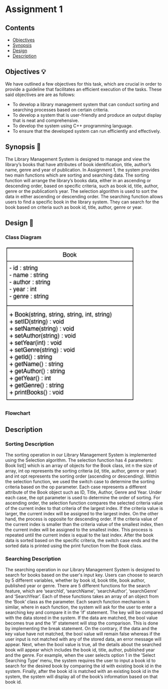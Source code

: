 # Assignment 1
## Contents
- [Objectives](#-objectives)
- [Synopsis](#-synopsis)
- [Design](#-design)
- [Description](#-description)

## Objectives :bulb:
We have outlined a few objectives for this task, which are crucial in order to provide a guideline that facilitates an efficient execution of the tasks. These said objectives are are as follows:
  - To develop a library management system that can conduct sorting and searching processes based on certain criteria.
  - To develop a system that is user-friendly and produce an output display that is neat and comprehensive.
  - To develop the system using C++ programming language.
  - To ensure that the developed system can run efficiently and effectively.

## Synopsis :page_facing_up:
The Library Management System is designed to manage and view the library’s books that have attributes of book identification, title, author’s name, genre and year of publication. In Assignment 1, the system provides two main functions which are sorting and searching data. The sorting function will arrange the library’s books data, either in an ascending or descending order, based on specific criteria, such as book id, title, author, genre or the publication’s year. The selection algorithm is used to sort the data in either ascending or descending order. The searching function allows users to find a specific book in the library system. They can search for the book based on criteria such as book id, title, author, genre or year.

## Design :art:
### Class Diagram
![image](https://github.com/jjn7702/SECJ2013-DSA/blob/main/Submission/sec04/PAS/Assignment1/Images/class_diagram.PNG)
### Flowchart

## Description

### Sorting Description
The sorting operation in our Library Management System is implemented using the Selection algorithm. The selection function has 4 parameters: Book list[] which is an array of objects for the Book class, int n the size of array, int op represents the sorting criteria (id, title, author, genre or year) and int opt represents the sorting order (ascending or descending). Within the selection function, we used the switch case to determine the sorting criteria based on the op parameter. Each case represents a different attribute of the Book object such as ID, Title, Author, Genre and Year. Under each case, the opt parameter is used to determine the order of sorting. For ascending order, the selection function compares the selected criteria value of the current index to that criteria of the largest index. If the criteria value is larger, the current index will be assigned to the largest index. On the other hand, the process is opposite for descending order. If the criteria value of the current index is smaller than the criteria value of the smallest index, then the current index will be assigned to the smallest index. This process is repeated until the current index is equal to the last index. After the book data is sorted based on the specific criteria, the switch case ends and the sorted data is printed using the print function from the Book class.

### Searching Description
The searching operation in our Library Management System is designed to search for books based on the user's input key. Users can choose to search by 5 different variables, whether by book id, book title, book author, published year or  genre. There are 5 different functions for the search feature, which are ‘searchId’, ‘searchName’,  ‘searchAuthor’, ‘searchGenre’ and ‘SearchYear’. Each of these functions takes an array of an object  from the ‘Book’ class as the parameter. Each search function mechanism is similar, where in each function, the system will ask for the user to enter a searching key and compare it in the ‘if’ statement. The key will be compared with the data stored in the system. If the data are matched, the bool value becomes true and the ‘if’ statement will stop the comparison. This is done by implementing the break statement. On the contrary, if the data and the key value have not matched, the bool value will remain false whereas if the user input is not matched with any of the stored data, an error message will appear. Next, when the bool value is true, all the details about the searched book will appear which includes the book id, title, author, published year and the genre. For example, when the user selects option 1 in the ‘Select Searching Type’ menu, the system requires the user to input a book id to search for the desired book by comparing the id with existing book id in the system. Finally, after the book id is matched with an existing book id in the system, the system will display all of the book’s information based on that book id.

